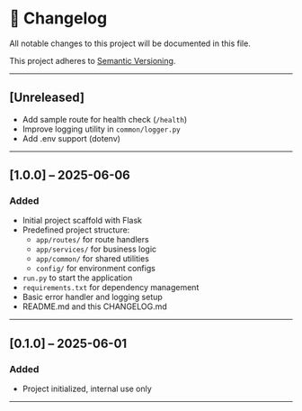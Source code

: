 # 📄 Changelog

All notable changes to this project will be documented in this file.

This project adheres to [Semantic Versioning](https://semver.org/).

---

## [Unreleased]

- Add sample route for health check (`/health`)
- Improve logging utility in `common/logger.py`
- Add .env support (dotenv)

---

## [1.0.0] – 2025-06-06

### Added

- Initial project scaffold with Flask
- Predefined project structure:
  - `app/routes/` for route handlers
  - `app/services/` for business logic
  - `app/common/` for shared utilities
  - `config/` for environment configs
- `run.py` to start the application
- `requirements.txt` for dependency management
- Basic error handler and logging setup
- README.md and this CHANGELOG.md

---

## [0.1.0] – 2025-06-01

### Added

- Project initialized, internal use only

---

